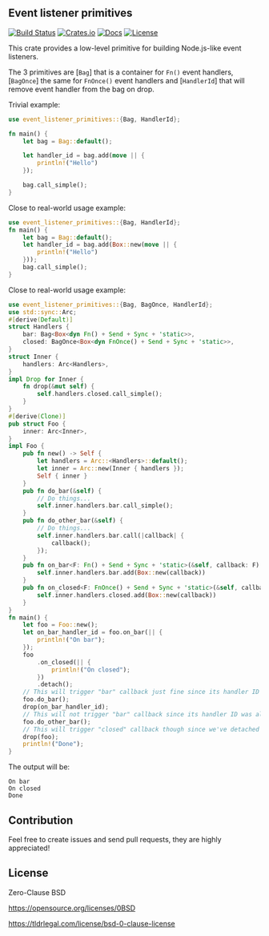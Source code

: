## Event listener primitives

[![Build Status](https://img.shields.io/travis/com/nazar-pc/event-listener-primitives/master?style=flat-square)](https://travis-ci.com/nazar-pc/event-listener-primitives)
[![Crates.io](https://img.shields.io/crates/v/event-listener-primitives?style=flat-square)](https://crates.io/crates/event-listener-primitives)
[![Docs](https://img.shields.io/badge/docs-latest-blue.svg?style=flat-square)](https://docs.rs/event-listener-primitives)
[![License](https://img.shields.io/github/license/nazar-pc/event-listener-primitives?style=flat-square)](https://github.com/nazar-pc/event-listener-primitives)

This crate provides a low-level primitive for building Node.js-like event listeners.

The 3 primitives are [`Bag`] that is a container for `Fn()` event handlers, [`BagOnce`] the same for `FnOnce()` event handlers and [`HandlerId`] that will remove event handler from the bag on drop.

Trivial example:
```rust
use event_listener_primitives::{Bag, HandlerId};

fn main() {
    let bag = Bag::default();

    let handler_id = bag.add(move || {
        println!("Hello")
    });

    bag.call_simple();
}
```

Close to real-world usage example:
```rust
use event_listener_primitives::{Bag, HandlerId};
fn main() {
    let bag = Bag::default();
    let handler_id = bag.add(Box::new(move || {
        println!("Hello")
    }));
    bag.call_simple();
}
```
Close to real-world usage example:
```rust
use event_listener_primitives::{Bag, BagOnce, HandlerId};
use std::sync::Arc;
#[derive(Default)]
struct Handlers {
    bar: Bag<Box<dyn Fn() + Send + Sync + 'static>>,
    closed: BagOnce<Box<dyn FnOnce() + Send + Sync + 'static>>,
}
struct Inner {
    handlers: Arc<Handlers>,
}
impl Drop for Inner {
    fn drop(&mut self) {
        self.handlers.closed.call_simple();
    }
}
#[derive(Clone)]
pub struct Foo {
    inner: Arc<Inner>,
}
impl Foo {
    pub fn new() -> Self {
        let handlers = Arc::<Handlers>::default();
        let inner = Arc::new(Inner { handlers });
        Self { inner }
    }
    pub fn do_bar(&self) {
        // Do things...
        self.inner.handlers.bar.call_simple();
    }
    pub fn do_other_bar(&self) {
        // Do things...
        self.inner.handlers.bar.call(|callback| {
            callback();
        });
    }
    pub fn on_bar<F: Fn() + Send + Sync + 'static>(&self, callback: F) -> HandlerId {
        self.inner.handlers.bar.add(Box::new(callback))
    }
    pub fn on_closed<F: FnOnce() + Send + Sync + 'static>(&self, callback: F) -> HandlerId {
        self.inner.handlers.closed.add(Box::new(callback))
    }
}
fn main() {
    let foo = Foo::new();
    let on_bar_handler_id = foo.on_bar(|| {
        println!("On bar");
    });
    foo
        .on_closed(|| {
            println!("On closed");
        })
        .detach();
    // This will trigger "bar" callback just fine since its handler ID is not dropped yet
    foo.do_bar();
    drop(on_bar_handler_id);
    // This will not trigger "bar" callback since its handler ID was already dropped
    foo.do_other_bar();
    // This will trigger "closed" callback though since we've detached handler ID
    drop(foo);
    println!("Done");
}
```

The output will be:
```text
On bar
On closed
Done
```

## Contribution
Feel free to create issues and send pull requests, they are highly appreciated!

## License
Zero-Clause BSD

https://opensource.org/licenses/0BSD

https://tldrlegal.com/license/bsd-0-clause-license
